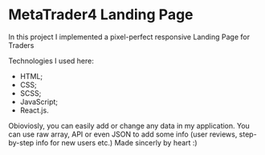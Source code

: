 # MetaTrader4 Landing Page
In this project I implemented a pixel-perfect responsive Landing Page for Traders

Technologies I used here: 
- HTML;
- CSS;
- SCSS;
- JavaScript;
- React.js.

Obioviosly, you can easily add or change any data in my application.
You can use raw array, API or even JSON to add some info (user reviews, step-by-step info for new users etc.)
Made sincerly by heart :)